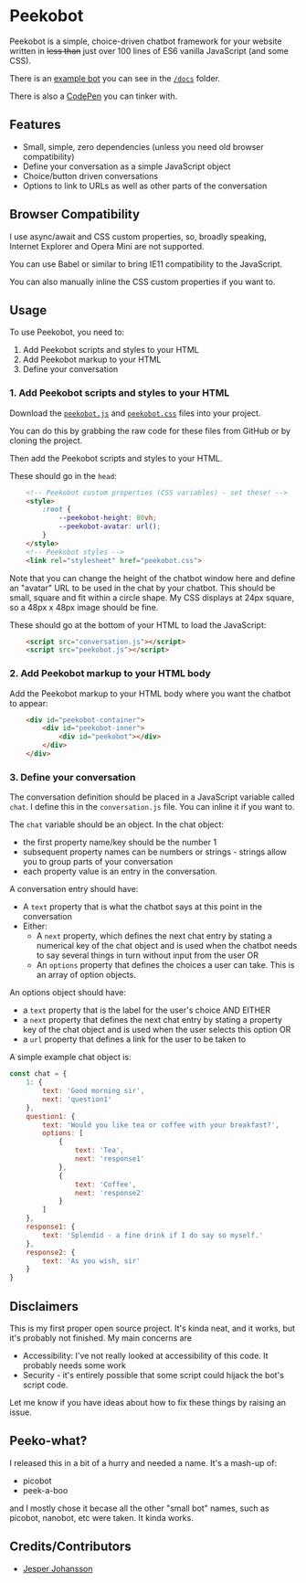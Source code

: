 # Peekobot

Peekobot is a simple, choice-driven chatbot framework for your website written in ~~less
than~~ just over 100 lines of ES6 vanilla JavaScript (and some CSS).

There is an [example bot](https://peekobot.github.io/peekobot/) you can see in the [`/docs`](/docs) folder.

There is also a [CodePen](https://codepen.io/magicroundabout/pen/RwwXxoo) you can tinker with.

## Features

* Small, simple, zero dependencies (unless you need old browser compatibility)
* Define your conversation as a simple JavaScript object
* Choice/button driven conversations
* Options to link to URLs as well as other parts of the conversation

## Browser Compatibility

I use async/await and CSS custom properties, so, broadly speaking, Internet Explorer 
and Opera Mini are not supported.

You can use Babel or similar to bring IE11 compatibility to the JavaScript.

You can also manually inline the CSS custom properties if you want to.

## Usage

To use Peekobot, you need to:

1. Add Peekobot scripts and styles to your HTML
2. Add Peekobot markup to your HTML
3. Define your conversation

### 1. Add Peekobot scripts and styles to your HTML

Download the [`peekobot.js`](peekobot.js) and [`peekobot.css`](peekobot.css) files into your project.

You can do this by grabbing the raw code for these files from GitHub or by cloning the 
project.

Then add the Peekobot scripts and styles to your HTML.

These should go in the `head`:

```html
    <!-- Peekobot custom properties (CSS variables) - set these! -->
    <style>
        :root {
            --peekobot-height: 80vh;
            --peekobot-avatar: url();
        }
    </style>
    <!-- Peekobot styles -->
    <link rel="stylesheet" href="peekobot.css">
```

Note that you can change the height of the chatbot window here and define an "avatar"
URL to be used in the chat by your chatbot. This should be small, square and fit within a
circle shape. My CSS displays at 24px square, so a 48px x 48px image should be fine.

These should go at the bottom of your HTML to load the JavaScript:

```html
    <script src="conversation.js"></script>
    <script src="peekobot.js"></script>
```

### 2. Add Peekobot markup to your HTML body

Add the Peekobot markup to your HTML body where you want the chatbot to appear:

```html
    <div id="peekobot-container">
        <div id="peekobot-inner">
            <div id="peekobot"></div>
        </div>
    </div>

```

### 3. Define your conversation

The conversation definition should be placed in a JavaScript variable called `chat`.
I define this in the `conversation.js` file. You can inline it if you want to.

The `chat` variable should be an object. In the chat object:

* the first property name/key should be the number 1
* subsequent property names can be numbers or strings - strings allow you to group parts of your conversation
* each property value is an entry in the conversation.

A conversation entry should have:

- A `text` property that is what the chatbot says at this point in the conversation
- Either:
   - A `next` property, which defines the next chat entry by stating a numerical key
     of the chat object and is used when the chatbot needs to say several things
     in turn without input from the user
  OR
   - An `options` property that defines the choices a user can take.  This is an
     array of option objects.

An options object should have:

- a `text` property that is the label for the user's choice
AND EITHER
- a `next` property that defines the next chat entry by stating a property key of
  the chat object and is used when the user selects this option
OR
- a `url` property that defines a link for the user to be taken to

A simple example chat object is:

```js
const chat = {
    1: {
        text: 'Good morning sir',
        next: 'question1'
    },
    question1: {
        text: 'Would you like tea or coffee with your breakfast?',
        options: [
            {
                text: 'Tea',
                next: 'response1'
            },
            {
                text: 'Coffee',
                next: 'response2'
            }
        ]
    },
    response1: {
        text: 'Splendid - a fine drink if I do say so myself.'
    },
    response2: {
        text: 'As you wish, sir'
    }
}
```

## Disclaimers

This is my first proper open source project. It's kinda neat, and it works, but it's
probably not finished. My main concerns are 

* Accessibility: I've not really looked at accessibility of this code. It probably needs some work
* Security - it's entirely possible that some script could hijack the bot's script code.

Let me know if you have ideas about how to fix these things by raising an issue.

## Peeko-what?

I released this in a bit of a hurry and needed a name. It's a mash-up of:

* picobot
* peek-a-boo

and I mostly chose it becase all the other "small bot" names, such as picobot, nanobot, etc were taken. It kinda works.

## Credits/Contributors

* [Jesper Johansson](https://github.com/JeppeJ)
